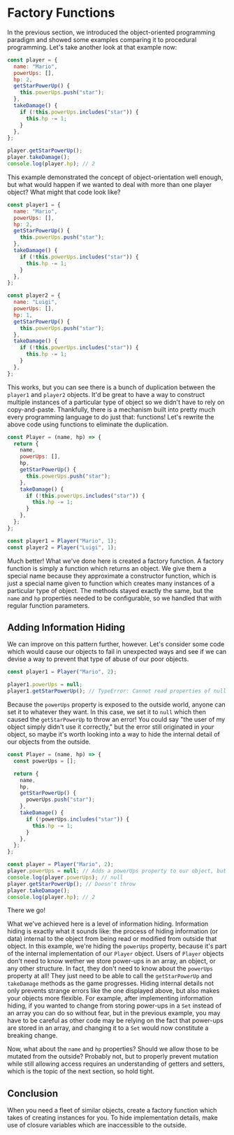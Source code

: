 # Factory Functions

In the previous section, we introduced the object-oriented programming paradigm and showed some examples comparing it to procedural programming. Let's take another look at that example now:

```js
const player = {
  name: "Mario",
  powerUps: [],
  hp: 2,
  getStarPowerUp() {
    this.powerUps.push("star");
  },
  takeDamage() {
    if (!this.powerUps.includes("star")) {
      this.hp -= 1;
    }
  },
};

player.getStarPowerUp();
player.takeDamage();
console.log(player.hp); // 2
```

This example demonstrated the concept of object-orientation well enough, but what would happen if we wanted to deal with more than one player object? What might that code look like?

```js
const player1 = {
  name: "Mario",
  powerUps: [],
  hp: 2,
  getStarPowerUp() {
    this.powerUps.push("star");
  },
  takeDamage() {
    if (!this.powerUps.includes("star")) {
      this.hp -= 1;
    }
  },
};

const player2 = {
  name: "Luigi",
  powerUps: [],
  hp: 1,
  getStarPowerUp() {
    this.powerUps.push("star");
  },
  takeDamage() {
    if (!this.powerUps.includes("star")) {
      this.hp -= 1;
    }
  },
};
```

This works, but you can see there is a bunch of duplication between the `player1` and `player2` objects. It'd be great to have a way to construct multiple instances of a particular type of object so we didn't have to rely on copy-and-paste. Thankfully, there is a mechanism built into pretty much every programming language to do just that: functions! Let's rewrite the above code using functions to eliminate the duplication.

```js
const Player = (name, hp) => {
  return {
    name,
    powerUps: [],
    hp,
    getStarPowerUp() {
      this.powerUps.push("star");
    },
    takeDamage() {
      if (!this.powerUps.includes("star")) {
        this.hp -= 1;
      }
    },
  };
};

const player1 = Player("Mario", 1);
const player2 = Player("Luigi", 1);
```

Much better! What we've done here is created a factory function. A factory function is simply a function which returns an object. We give them a special name because they approximate a constructor function, which is just a special name given to function which creates many instances of a particular type of object. The methods stayed exactly the same, but the `name` and `hp` properties needed to be configurable, so we handled that with regular function parameters.

## Adding Information Hiding

We can improve on this pattern further, however. Let's consider some code which would cause our objects to fail in unexpected ways and see if we can devise a way to prevent that type of abuse of our poor objects.

```js
const player1 = Player("Mario", 2);

player1.powerUps = null;
player1.getStarPowerUp(); // TypeError: Cannot read properties of null (reading 'push')
```

Because the `powerUps` property is exposed to the outside world, anyone can set it to whatever they want. In this case, we set it to `null` which then caused the `getStarPowerUp` to throw an error! You could say "the user of my object simply didn't use it correctly," but the error still originated in _your_ object, so maybe it's worth looking into a way to hide the internal detail of our objects from the outside.

```js
const Player = (name, hp) => {
  const powerUps = [];

  return {
    name,
    hp,
    getStarPowerUp() {
      powerUps.push("star");
    },
    takeDamage() {
      if (!powerUps.includes("star")) {
        this.hp -= 1;
      }
    },
  };
};

const player = Player("Mario", 2);
player.powerUps = null; // Adds a powerUps property to our object, but doesn't break our methods!
console.log(player.powerUps); // null
player.getStarPowerUp(); // Doesn't throw
player.takeDamage();
console.log(player.hp); // 2
```

There we go!

What we've achieved here is a level of information hiding. Information hiding is exactly what it sounds like: the process of hiding information (or data) internal to the object from being read or modified from outside that object. In this example, we're hiding the `powerUps` property, because it's part of the internal implementation of our `Player` object. Users of `Player` objects don't need to know wether we store power-ups in an array, an object, or any other structure. In fact, they don't need to know about the `powerUps` property at all! They just need to be able to call the `getStarPowerUp` and `takeDamage` methods as the game progresses. Hiding internal details not only prevents strange errors like the one displayed above, but also makes your objects more flexible. For example, after implementing information hiding, if you wanted to change from storing power-ups in a `Set` instead of an array you can do so without fear, but in the previous example, you may have to be careful as other code may be relying on the fact that power-ups are stored in an array, and changing it to a `Set` would now constitute a breaking change.

Now, what about the `name` and `hp` properties? Should we allow those to be mutated from the outside? Probably not, but to properly prevent mutation while still allowing access requires an understanding of getters and setters, which is the topic of the next section, so hold tight.

## Conclusion

When you need a fleet of similar objects, create a factory function which takes of creating instances for you. To hide implementation details, make use of closure variables which are inaccessible to the outside.
